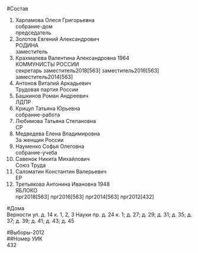#Состав  
1. Харламова Олеся Григорьевна  
    собрание-дом  
    председатель  
2. Золотов Евгений Александрович  
    РОДИНА  
    заместитель  
3. Крахмалева Валентина Александровна 1964  
    КОММУНИСТЫ РОССИИ  
    секретарь заместитель2018[563] заместитель2016[563] заместитель2014[563]  
4. Антонов Виталий Аркадьевич  
    Трудовая партия России  
5. Башкинов Роман Андреевич  
    ЛДПР  
6. Крицул Татьяна Юрьевна  
    собрание-работа  
7. Любимова Татьяна Степановна  
    СР  
8. Медведева Елена Владимировна  
    За женщин России  
9. Науменко Софья Олеговна  
    собрание-учеба  
10. Савенок Никита Михайлович  
    Союз Труда  
11. Саломатин Константин Валерьевич  
    ЕР  
12. Третьякова Антонина Ивановна 1948  
    ЯБЛОКО  
    прг2018[563] прг2016[563] прг2014[563] прг2012[432]  
  
#Дома  
Верности ул. д. 14 к. 1, 2, 3 Науки пр. д. 24 к. 1; д. 27; д. 29; д. 31; д. 35; д. 37; д. 39; д. 41; д. 43; д. 45  
  
#Выборы-2012  
##Номер УИК  
432  
